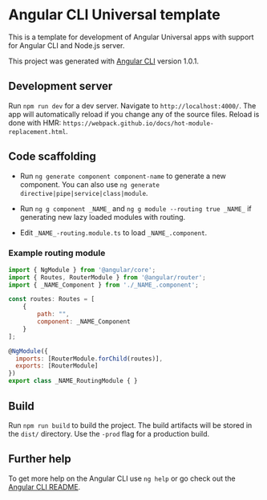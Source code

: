 # Angular CLI Universal template

This is a template for development of Angular Universal apps with support for Angular CLI and Node.js server.

This project was generated with [Angular CLI](https://github.com/angular/angular-cli) version 1.0.1.

## Development server

Run `npm run dev` for a dev server. Navigate to `http://localhost:4000/`. The app will automatically reload if you change any of the source files. Reload is done with HMR: `https://webpack.github.io/docs/hot-module-replacement.html`.

## Code scaffolding

* Run `ng generate component component-name` to generate a new component. You can also use `ng generate directive|pipe|service|class|module`.

* Run `ng g component _NAME_` and `ng g module --routing true _NAME_` if generating new lazy loaded modules with routing.
 * Edit `_NAME_-routing.module.ts` to load `_NAME_.component`.

### Example routing module

```javascript
import { NgModule } from '@angular/core';
import { Routes, RouterModule } from '@angular/router';
import { _NAME_Component } from './_NAME_.component';

const routes: Routes = [
    {
        path: "",
        component: _NAME_Component
    }
];

@NgModule({
  imports: [RouterModule.forChild(routes)],
  exports: [RouterModule]
})
export class _NAME_RoutingModule { }
```

## Build

Run `npm run build` to build the project. The build artifacts will be stored in the `dist/` directory. Use the `-prod` flag for a production build.

## Further help

To get more help on the Angular CLI use `ng help` or go check out the [Angular CLI README](https://github.com/angular/angular-cli/blob/master/README.md).
